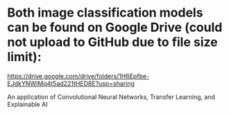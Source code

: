 # Both image classification models can be found on Google Drive (could not upload to GitHub due to file size limit):
https://drive.google.com/drive/folders/1H6Epfbe-EJdkYNWIMq4t5ad221tHED8E?usp=sharing

An application of Convolutional Neural Networks, Transfer Learning, and Explainable AI
